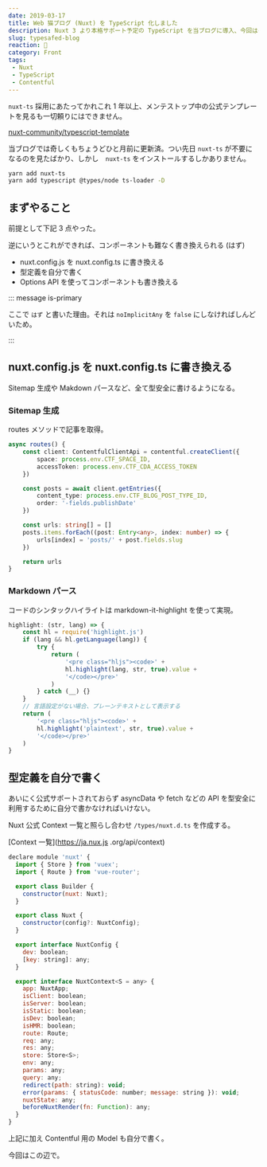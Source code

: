 ```yaml
---
date: 2019-03-17
title: Web 猫ブログ (Nuxt) を TypeScript 化しました
description: Nuxt 3 より本格サポート予定の TypeScript を当ブログに導入、今回はその導入編を簡単に書いた。
slug: typesafed-blog
reaction: 💪
category: Front
tags: 
 - Nuxt
 - TypeScript
 - Contentful
---
```


`nuxt-ts` 採用にあたってかれこれ 1 年以上、メンテストップ中の公式テンプレートを見るも一切頼りにはできません。

[nuxt-community/typescript-template](https://github.com/nuxt-community/typescript-template)

当ブログでは奇しくもちょうどひと月前に更新済。つい先日 `nuxt-ts` が不要になるのを見たばかり、しかし　`nuxt-ts` をインストールするしかありません。

```bash
yarn add nuxt-ts
yarn add typescript @types/node ts-loader -D
```

## まずやること

前提として下記 3 点やった。

逆にいうとこれができれば、コンポーネントも難なく書き換えられる (はず)

- nuxt.config.js を nuxt.config.ts に書き換える
- 型定義を自分で書く
- Options API を使ってコンポーネントも書き換える

::: message is-primary

ここで `はず` と書いた理由。それは `noImplicitAny` を `false` にしなければしんどいため。

:::

## nuxt.config.js を nuxt.config.ts に書き換える

Sitemap 生成や Makdown パースなど、全て型安全に書けるようになる。

### Sitemap 生成

routes メソッドで記事を取得。

```ts
async routes() {
    const client: ContentfulClientApi = contentful.createClient({
        space: process.env.CTF_SPACE_ID,
        accessToken: process.env.CTF_CDA_ACCESS_TOKEN
    })

    const posts = await client.getEntries({
        content_type: process.env.CTF_BLOG_POST_TYPE_ID,
        order: '-fields.publishDate'
    })

    const urls: string[] = []
    posts.items.forEach((post: Entry<any>, index: number) => {
        urls[index] = 'posts/' + post.fields.slug
    })

    return urls
}
```

### Markdown パース

コードのシンタックハイライトは markdown-it-highlight を使って実現。

```ts
highlight: (str, lang) => {
    const hl = require('highlight.js')
    if (lang && hl.getLanguage(lang)) {
        try {
            return (
                '<pre class="hljs"><code>' +
                hl.highlight(lang, str, true).value +
                '</code></pre>'
            )
        } catch (__) {}
    }
    // 言語設定がない場合、プレーンテキストとして表示する
    return (
        '<pre class="hljs"><code>' +
        hl.highlight('plaintext', str, true).value +
        '</code></pre>'
    )
}
```

## 型定義を自分で書く

あいにく公式サポートされておらず asyncData や fetch などの API を型安全に利用するために自分で書かなければいけない。

Nuxt 公式 Context 一覧と照らし合わせ `/types/nuxt.d.ts` を作成する。

[Context 一覧](https://ja.nux.js .org/api/context)

```js
declare module 'nuxt' {
  import { Store } from 'vuex';
  import { Route } from 'vue-router';

  export class Builder {
    constructor(nuxt: Nuxt);
  }

  export class Nuxt {
    constructor(config?: NuxtConfig);
  }

  export interface NuxtConfig {
    dev: boolean;
    [key: string]: any;
  }

  export interface NuxtContext<S = any> {
    app: NuxtApp;
    isClient: boolean;
    isServer: boolean;
    isStatic: boolean;
    isDev: boolean;
    isHMR: boolean;
    route: Route;
    req: any;
    res: any;
    store: Store<S>;
    env: any;
    params: any;
    query: any;
    redirect(path: string): void;
    error(params: { statusCode: number; message: string }): void;
    nuxtState: any;
    beforeNuxtRender(fn: Function): any;
  }
}
```

上記に加え Contentful 用の Model も自分で書く。

今回はこの辺で。
